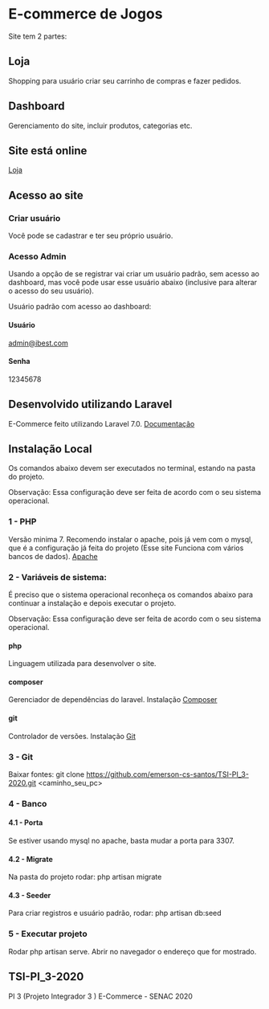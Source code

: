 # E-commerce de Jogos
Site tem 2 partes:

## Loja
Shopping para usuário criar seu carrinho de compras e fazer pedidos.

## Dashboard
Gerenciamento do site, incluir produtos, categorias etc.

## Site está online
[Loja](http://gameshopp.herokuapp.com/)

## Acesso ao site

### Criar usuário
Você pode se cadastrar e ter seu próprio usuário.

### Acesso Admin
Usando a opção de se registrar vai criar um usuário padrão, sem acesso ao dashboard,
mas você pode usar esse usuário abaixo (inclusive para alterar o acesso do seu usuário).

Usuário padrão com acesso ao dashboard:

#### Usuário
admin@ibest.com

#### Senha
12345678

## Desenvolvido utilizando Laravel
E-Commerce feito utilizando Laravel 7.0.
[Documentação](https://laravel.com/docs)

## Instalação Local
Os comandos abaixo devem ser executados no terminal, estando na pasta do projeto.

Observação: Essa configuração deve ser feita de acordo com o seu sistema operacional.

### 1 - PHP
Versão minima 7. 
Recomendo instalar o apache, pois já vem com o mysql, que é a configuração já feita do projeto (Esse site Funciona com vários bancos de dados).
[Apache](https://www.apachefriends.org/pt_br/index.html)

### 2 - Variáveis de sistema:
É preciso que o sistema operacional reconheça os comandos abaixo para continuar a instalação e depois executar o projeto.

Observação: Essa configuração deve ser feita de acordo com o seu sistema operacional.

#### php
Linguagem utilizada para desenvolver o site.

#### composer
Gerenciador de dependências do laravel.
Instalação [Composer](https://getcomposer.org/download/)

#### git
Controlador de versões.
Instalação [Git](https://git-scm.com/book/en/v2/Getting-Started-Installing-Git)

### 3 - Git
Baixar fontes: git clone https://github.com/emerson-cs-santos/TSI-PI_3-2020.git <caminho_seu_pc>

### 4 - Banco

#### 4.1 - Porta
Se estiver usando mysql no apache, basta mudar a porta para 3307.

#### 4.2 - Migrate
Na pasta do projeto rodar: php artisan migrate

#### 4.3 - Seeder
Para criar registros e usuário padrão, rodar: php artisan db:seed

### 5 - Executar projeto
Rodar php artisan serve.
Abrir no navegador o endereço que for mostrado.

## TSI-PI_3-2020
PI 3 (Projeto Integrador 3 ) E-Commerce  - SENAC 2020
